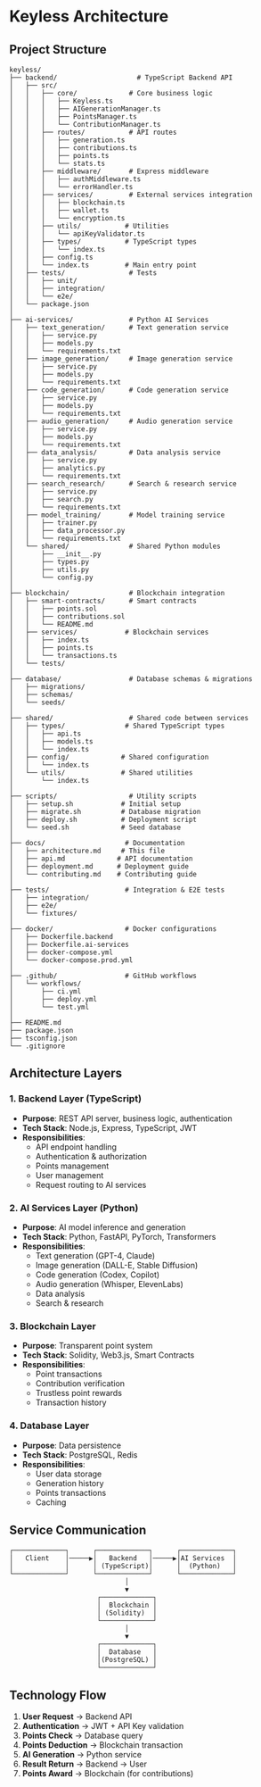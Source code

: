 # Keyless Architecture

## Project Structure

```
keyless/
├── backend/                    # TypeScript Backend API
│   ├── src/
│   │   ├── core/             # Core business logic
│   │   │   ├── Keyless.ts
│   │   │   ├── AIGenerationManager.ts
│   │   │   ├── PointsManager.ts
│   │   │   └── ContributionManager.ts
│   │   ├── routes/           # API routes
│   │   │   ├── generation.ts
│   │   │   ├── contributions.ts
│   │   │   ├── points.ts
│   │   │   └── stats.ts
│   │   ├── middleware/       # Express middleware
│   │   │   ├── authMiddleware.ts
│   │   │   └── errorHandler.ts
│   │   ├── services/         # External services integration
│   │   │   ├── blockchain.ts
│   │   │   ├── wallet.ts
│   │   │   └── encryption.ts
│   │   ├── utils/           # Utilities
│   │   │   └── apiKeyValidator.ts
│   │   ├── types/           # TypeScript types
│   │   │   └── index.ts
│   │   ├── config.ts
│   │   └── index.ts         # Main entry point
│   ├── tests/                # Tests
│   │   ├── unit/
│   │   ├── integration/
│   │   └── e2e/
│   └── package.json
│
├── ai-services/              # Python AI Services
│   ├── text_generation/      # Text generation service
│   │   ├── service.py
│   │   ├── models.py
│   │   └── requirements.txt
│   ├── image_generation/     # Image generation service
│   │   ├── service.py
│   │   ├── models.py
│   │   └── requirements.txt
│   ├── code_generation/      # Code generation service
│   │   ├── service.py
│   │   ├── models.py
│   │   └── requirements.txt
│   ├── audio_generation/     # Audio generation service
│   │   ├── service.py
│   │   ├── models.py
│   │   └── requirements.txt
│   ├── data_analysis/        # Data analysis service
│   │   ├── service.py
│   │   ├── analytics.py
│   │   └── requirements.txt
│   ├── search_research/      # Search & research service
│   │   ├── service.py
│   │   ├── search.py
│   │   └── requirements.txt
│   ├── model_training/       # Model training service
│   │   ├── trainer.py
│   │   ├── data_processor.py
│   │   └── requirements.txt
│   └── shared/               # Shared Python modules
│       ├── __init__.py
│       ├── types.py
│       ├── utils.py
│       └── config.py
│
├── blockchain/               # Blockchain integration
│   ├── smart-contracts/      # Smart contracts
│   │   ├── points.sol
│   │   ├── contributions.sol
│   │   └── README.md
│   ├── services/            # Blockchain services
│   │   ├── index.ts
│   │   ├── points.ts
│   │   └── transactions.ts
│   └── tests/
│
├── database/                 # Database schemas & migrations
│   ├── migrations/
│   ├── schemas/
│   └── seeds/
│
├── shared/                   # Shared code between services
│   ├── types/               # Shared TypeScript types
│   │   ├── api.ts
│   │   ├── models.ts
│   │   └── index.ts
│   ├── config/             # Shared configuration
│   │   └── index.ts
│   └── utils/              # Shared utilities
│       └── index.ts
│
├── scripts/                  # Utility scripts
│   ├── setup.sh            # Initial setup
│   ├── migrate.sh          # Database migration
│   ├── deploy.sh           # Deployment script
│   └── seed.sh             # Seed database
│
├── docs/                    # Documentation
│   ├── architecture.md     # This file
│   ├── api.md             # API documentation
│   ├── deployment.md      # Deployment guide
│   └── contributing.md    # Contributing guide
│
├── tests/                   # Integration & E2E tests
│   ├── integration/
│   ├── e2e/
│   └── fixtures/
│
├── docker/                  # Docker configurations
│   ├── Dockerfile.backend
│   ├── Dockerfile.ai-services
│   ├── docker-compose.yml
│   └── docker-compose.prod.yml
│
├── .github/                 # GitHub workflows
│   └── workflows/
│       ├── ci.yml
│       ├── deploy.yml
│       └── test.yml
│
├── README.md
├── package.json
├── tsconfig.json
└── .gitignore
```

## Architecture Layers

### 1. Backend Layer (TypeScript)

- **Purpose**: REST API server, business logic, authentication
- **Tech Stack**: Node.js, Express, TypeScript, JWT
- **Responsibilities**:
  - API endpoint handling
  - Authentication & authorization
  - Points management
  - User management
  - Request routing to AI services

### 2. AI Services Layer (Python)

- **Purpose**: AI model inference and generation
- **Tech Stack**: Python, FastAPI, PyTorch, Transformers
- **Responsibilities**:
  - Text generation (GPT-4, Claude)
  - Image generation (DALL-E, Stable Diffusion)
  - Code generation (Codex, Copilot)
  - Audio generation (Whisper, ElevenLabs)
  - Data analysis
  - Search & research

### 3. Blockchain Layer

- **Purpose**: Transparent point system
- **Tech Stack**: Solidity, Web3.js, Smart Contracts
- **Responsibilities**:
  - Point transactions
  - Contribution verification
  - Trustless point rewards
  - Transaction history

### 4. Database Layer

- **Purpose**: Data persistence
- **Tech Stack**: PostgreSQL, Redis
- **Responsibilities**:
  - User data storage
  - Generation history
  - Points transactions
  - Caching

## Service Communication

```
┌─────────────┐      ┌─────────────┐      ┌─────────────┐
│   Client    │─────▶│   Backend   │─────▶│AI Services  │
│             │      │ (TypeScript)│      │  (Python)   │
└─────────────┘      └─────────────┘      └─────────────┘
                             │
                             ▼
                      ┌─────────────┐
                      │  Blockchain │
                      │ (Solidity)  │
                      └─────────────┘
                             │
                             ▼
                      ┌─────────────┐
                      │  Database   │
                      │(PostgreSQL) │
                      └─────────────┘
```

## Technology Flow

1. **User Request** → Backend API
2. **Authentication** → JWT + API Key validation
3. **Points Check** → Database query
4. **Points Deduction** → Blockchain transaction
5. **AI Generation** → Python service
6. **Result Return** → Backend → User
7. **Points Award** → Blockchain (for contributions)
